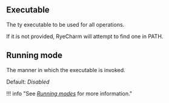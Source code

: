 ## Executable

The ty executable to be used for all operations.

If it is not provided, RyeCharm will attempt
to find one in PATH.


## Running mode

The manner in which the executable is invoked.

Default: <i>Disabled</i>

!!! info "See <i>[Running modes][1]</i> for more information."


  [1]: ../ruff/running-modes.md
